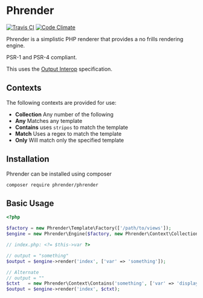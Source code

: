 Phrender
========

[![Travis CI](https://secure.travis-ci.org/dlundgren/phrender.png)](https://travis-ci.org/dlundgren/phrender) [![Code Climate](https://codeclimate.com/github/dlundgren/phrender/badges/gpa.svg)](https://codeclimate.com/github/dlundgren/phrender)

Phrender is a simplistic PHP renderer that provides a no frills rendering
engine.

PSR-1 and PSR-4 compliant.

This uses the [Output Interop](https://github.com/output-interop/output-interop) specification.

Contexts
--------

The following contexts are provided for use:

* **Collection** Any number of the following
* **Any** Matches any template
* **Contains** uses `stripos` to match the template
* **Match** Uses a regex to match the template
* **Only** Will match only the specified template  

Installation
------------

Phrender can be installed using composer

`composer require phrender/phrender`

Basic Usage
-----------

```php
<?php

$factory = new Phrender\Template\Factory(['/path/to/views']);
$engine = new Phrender\Engine($factory, new Phrender\Context\Collection());

// index.php: <?= $this->var ?>

// output = "something"
$output = $engine->render('index', ['var' => 'something']); 

// Alternate
// output = ""
$ctxt   = new Phrender\Context\Contains('something', ['var' => 'display']);
$output = $engine->render('index', $ctxt); 
```

